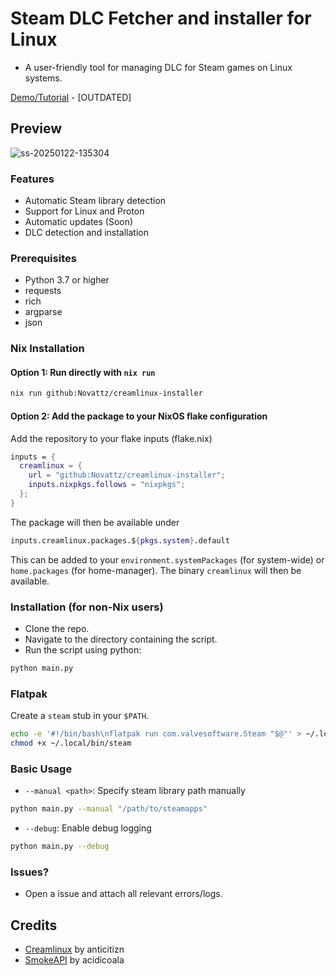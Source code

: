 # Steam DLC Fetcher and installer for Linux

- A user-friendly tool for managing DLC for Steam games on Linux systems.

[Demo/Tutorial](https://www.youtube.com/watch?v=Y1E15rUsdDw) - [OUTDATED]

## Preview

![ss-20250122-135304](https://github.com/user-attachments/assets/899ff1dd-0c4b-4d95-bea5-77e8af0e3c90)

### Features

- Automatic Steam library detection
- Support for Linux and Proton
- Automatic updates (Soon)
- DLC detection and installation

### Prerequisites

- Python 3.7 or higher
- requests
- rich
- argparse
- json

### Nix Installation

#### Option 1: Run directly with `nix run`

```bash
nix run github:Novattz/creamlinux-installer
```

#### Option 2: Add the package to your NixOS flake configuration

Add the repository to your flake inputs (flake.nix)

```nix
inputs = {
  creamlinux = {
    url = "github:Novattz/creamlinux-installer";
    inputs.nixpkgs.follows = "nixpkgs";
  };
}
```

The package will then be available under

```nix
inputs.creamlinux.packages.${pkgs.system}.default
```

This can be added to your `environment.systemPackages` (for system-wide) or
`home.packages` (for home-manager). The binary `creamlinux` will then be
available.

### Installation (for non-Nix users)

- Clone the repo.
- Navigate to the directory containing the script.
- Run the script using python:

```bash
python main.py
```

### Flatpak

Create a `steam` stub in your `$PATH`.

```bash
echo -e '#!/bin/bash\nflatpak run com.valvesoftware.Steam "$@"' > ~/.local/bin/steam
chmod +x ~/.local/bin/steam
```

### Basic Usage

- `--manual <path>`: Specify steam library path manually

```bash
python main.py --manual "/path/to/steamapps"
```

- `--debug`: Enable debug logging

```bash
python main.py --debug
```

### Issues?

- Open a issue and attach all relevant errors/logs.

## Credits

- [Creamlinux](https://github.com/anticitizn/creamlinux) by anticitizn
- [SmokeAPI](https://github.com/acidicoala/SmokeAPI) by acidicoala
